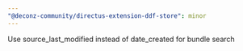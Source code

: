 ```yaml
---
"@deconz-community/directus-extension-ddf-store": minor
---
```


Use source_last_modified instead of date_created for bundle search
